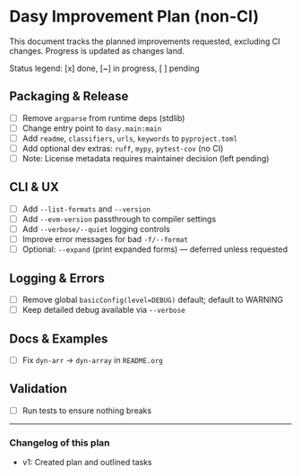 # Dasy Improvement Plan (non-CI)

This document tracks the planned improvements requested, excluding CI changes. Progress is updated as changes land.

Status legend: [x] done, [~] in progress, [ ] pending

## Packaging & Release

- [ ] Remove `argparse` from runtime deps (stdlib)
- [ ] Change entry point to `dasy.main:main`
- [ ] Add `readme`, `classifiers`, `urls`, `keywords` to `pyproject.toml`
- [ ] Add optional dev extras: `ruff`, `mypy`, `pytest-cov` (no CI)
- [ ] Note: License metadata requires maintainer decision (left pending)

## CLI & UX

- [ ] Add `--list-formats` and `--version`
- [ ] Add `--evm-version` passthrough to compiler settings
- [ ] Add `--verbose/--quiet` logging controls
- [ ] Improve error messages for bad `-f/--format`
- [ ] Optional: `--expand` (print expanded forms) — deferred unless requested

## Logging & Errors

- [ ] Remove global `basicConfig(level=DEBUG)` default; default to WARNING
- [ ] Keep detailed debug available via `--verbose`

## Docs & Examples

- [ ] Fix `dyn-arr` → `dyn-array` in `README.org`

## Validation

- [ ] Run tests to ensure nothing breaks

---

### Changelog of this plan

- v1: Created plan and outlined tasks
